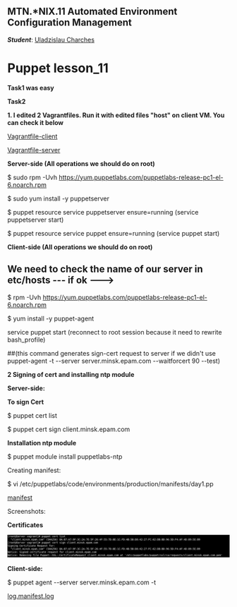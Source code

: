 MTN.*NIX.11 Automated Environment Configuration Management
---

***Student***: [Uladzislau Charches](https://upsa.epam.com/workload/employeeView.do?employeeId=4060741400038705754#emplTab=general)

# Puppet lesson_11

**Task1 was easy**

**Task2**

**1. I edited 2 Vagrantfiles. Run it with edited files "host" on client VM. You can check it below**

[Vagrantfile-client](https://github.com/VladCharches/lesson11/blob/master/Vagrant_Client)

[Vagrantfile-server](https://github.com/VladCharches/lesson11/blob/master/Vagrantfile_server)

**Server-side (All operations we should do on root)** 

$ sudo rpm -Uvh https://yum.puppetlabs.com/puppetlabs-release-pc1-el-6.noarch.rpm

$ sudo yum install -y puppetserver

$ puppet resource service puppetserver ensure=running (service puppetserver start)

$ puppet resource service puppet ensure=running (service puppet start) 

**Client-side (All operations we should do on root)**

## We need to check the name of our server in etc/hosts --- if ok --->

$ rpm -Uvh https://yum.puppetlabs.com/puppetlabs-release-pc1-el-6.noarch.rpm

$ yum install -y puppet-agent

service puppet start (reconnect to root session because it need to rewrite bash_profile)

##(this command generates sign-cert request to server if we didn't use puppet-agent -t --server server.minsk.epam.com --waitforcert 90 --test) 

**2 Signing of cert and installing ntp module**

**Server-side:**

**To sign Cert**

$ puppet cert list

$ puppet cert sign client.minsk.epam.com

**Installation ntp module**

$ puppet module install puppetlabs-ntp

Creating manifest:

$ vi /etc/puppetlabs/code/environments/production/manifests/day1.pp

[manifest](https://github.com/VladCharches/lesson11/blob/master/day1.pp)

Screenshots:

**Certificates**

![1](https://github.com/VladCharches/lesson11/blob/master/screens/1.png)

**Client-side:**

$ puppet agent --server server.minsk.epam.com -t

[log.manifest.log](https://github.com/VladCharches/lesson11/blob/master/log.manifest.log)

